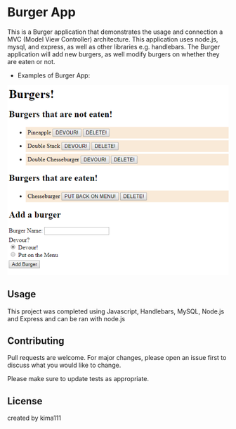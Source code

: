 # Burger App

This is a Burger application that demonstrates the usage and connection a MVC (Model View Controller) architecture. This application uses node.js, mysql, and express, as well as other libraries e.g. handlebars. 
The Burger application will add new burgers, as well modify burgers on whether they are eaten or not.  


*  Examples of Burger App:

<img src = "public/assets/images/Example1.PNG">

## Usage

This project was completed using Javascript, Handlebars, MySQL, Node.js and Express and can be ran with node.js

## Contributing
Pull requests are welcome. For major changes, please open an issue first to discuss what you would like to change.

Please make sure to update tests as appropriate.

## License

created by kima111